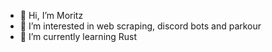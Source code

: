 - 👋 Hi, I’m Moritz
- 👀 I’m interested in web scraping, discord bots and parkour
- 🌱 I’m currently learning Rust


<!---
entemitmesser/entemitmesser is a ✨ special ✨ repository because its `README.md` (this file) appears on your GitHub profile.
You can click the Preview link to take a look at your changes.
--->
